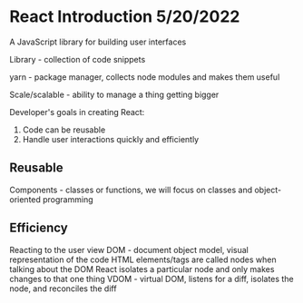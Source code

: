 # React Introduction 5/20/2022

A JavaScript library for building user interfaces

Library - collection of code snippets

yarn - package manager, collects node modules and makes them useful

Scale/scalable - ability to manage a thing getting bigger

Developer's goals in creating React:
1. Code can be reusable
2. Handle user interactions quickly and efficiently

## Reusable
Components - classes or functions, we will focus on classes and object-oriented programming

## Efficiency
Reacting to the user view
DOM - document object model, visual representation of the code
HTML elements/tags are called nodes when talking about the DOM
React isolates a particular node and only makes changes to that one thing
VDOM - virtual DOM, listens for a diff, isolates the node, and reconciles the diff
